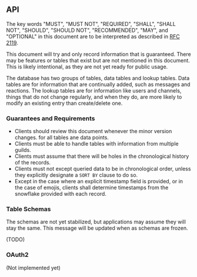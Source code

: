 ## API
The key words "MUST", "MUST NOT", "REQUIRED", "SHALL", "SHALL
NOT", "SHOULD", "SHOULD NOT", "RECOMMENDED",  "MAY", and
"OPTIONAL" in this document are to be interpreted as described in
[RFC 2119](https://www.ietf.org/rfc/rfc2119.txt).

This document will try and only record information that is guaranteed.
There may be features or tables that exist but are not mentioned in
this document. This is likely intentional, as they are not yet ready
for public usage.

The database has two groups of tables, data tables and lookup tables.
Data tables are for information that are continually added, such
as messages and reactions. The lookup tables are for information like
users and channels, things that do not change regularly, and when they
do, are more likely to modify an existing entry than create/delete one.

### Guarantees and Requirements
* Clients should review this document whenever the minor version changes.
for all tables ane data points.
* Clients must be able to handle tables with information from multiple guilds.
* Clients must assume that there will be holes in the chronological history
of the records.
* Clients must not except queried data to be in chronological order, unless
they explicitly designate a `SORT BY` clause to do so.
* Except in the case where an explicit timestamp field is provided, or in the
case of emojis, clients shall determine timestamps from the snowflake provided
with each record.

### Table Schemas
The schemas are not yet stabilized, but applications may assume they will
stay the same. This message will be updated when as schemas are frozen.

(TODO)

### OAuth2
(Not implemented yet)

